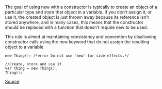 The goal of using new with a constructor is typically to create an object of a particular type and store that object in a variable.
If you don't assign it, or use it, the created object is just thrown away because its reference isn't stored anywhere, and in many cases, this means that the constructor should be replaced with a function that doesn't require new to be used.

This rule is aimed at maintaining consistency and convention by disallowing constructor calls using the new keyword that do not assign the resulting object to a variable.

```
new Thing(); /*error Do not use 'new' for side effects.*/

//Create, store and use it
var thing = new Thing();
Thing();
```

[Source](http://eslint.org/docs/rules/no-new)
